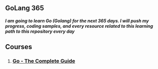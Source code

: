## GoLang 365
##### I am going to learn Go (Golang) for the next 365 days. I will push my progress, coding samples, and every resource related to this learning path to this repository every day


## Courses
1.  ### [Go - The Complete Guide](https://www.udemy.com/course-dashboard-redirect/?course_id=5652172)
